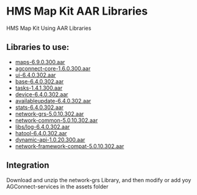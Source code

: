 
# HMS Map Kit AAR Libraries

HMS Map Kit Using AAR Libraries





## Libraries to use:

 - [maps-6.9.0.300.aar](https://developer.huawei.com/repo/com/huawei/hms/maps/6.9.0.300/maps-6.9.0.300.aar)
 - [agconnect-core-1.6.0.300.aar](https://developer.huawei.com/repo/com/huawei/agconnect/agconnect-core/1.5.0.300/agconnect-core-1.5.0.300.aar)
 - [ui-6.4.0.302.aar](https://developer.huawei.com/repo/com/huawei/hms/ui/6.4.0.302/ui-6.4.0.302.aar)
  - [base-6.4.0.302.aar](https://developer.huawei.com/repo/com/huawei/hms/base/6.4.0.302/base-6.4.0.302.aar)
 - [tasks-1.4.1.300.aar](https://developer.huawei.com/repo/com/huawei/hmf/tasks/1.4.1.300/tasks-1.4.1.300.aar)
 - [device-6.4.0.302.aar](https://developer.huawei.com/repo/com/huawei/hms/device/6.4.0.302/device-6.4.0.302.aar)
  - [availableupdate-6.4.0.302.aar](https://developer.huawei.com/repo/com/huawei/hms/availableupdate/6.4.0.302/availableupdate-6.4.0.302.aar)
 - [stats-6.4.0.302.aar](https://developer.huawei.com/repo/com/huawei/hms/stats/6.4.0.302/stats-6.4.0.302.aar)
 - [network-grs-5.0.10.302.aar](https://developer.huawei.com/repo/com/huawei/hms/network-grs/5.0.10.302/network-grs-5.0.10.302.aar)
  - [network-common-5.0.10.302.aar](https://developer.huawei.com/repo/com/huawei/hms/network-common/5.0.10.302/network-common-5.0.10.302.aar)
 - [libs/log-6.4.0.302.aar](https://developer.huawei.com/repo/com/huawei/hms/log/6.4.0.302/log-6.4.0.302.aar)
 - [hatool-6.4.0.302.aar](https://developer.huawei.com/repo/com/huawei/hms/hatool/6.4.0.302/hatool-6.4.0.302.aar)
  - [dynamic-api-1.0.20.300.aar](https://developer.huawei.com/repo/com/huawei/hms/dynamic-api/1.0.20.300/dynamic-api-1.0.20.300.aar)
   - [network-framework-compat-5.0.10.302.aar](https://developer.huawei.com/repo/com/huawei/hms/network-framework-compat/5.0.10.302/network-framework-compat-5.0.10.302.aar)




## Integration

Download and unzip the network-grs Library, and then modify or add yoy AGConnect-services in the assets folder
